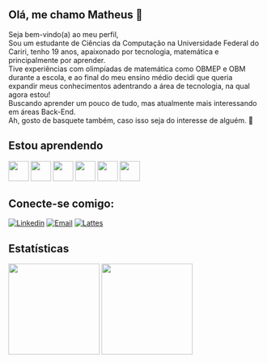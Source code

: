 ## Olá, me chamo Matheus 👋
Seja bem-vindo(a) ao meu perfil,   
Sou um estudante de Ciências da Computação na Universidade Federal do Cariri, tenho 19 anos, apaixonado por tecnologia, matemática e principalmente por aprender.  
Tive experiências com olimpíadas de matemática como OBMEP e OBM durante a escola, e ao final do meu ensino médio decidi que queria expandir meus conhecimentos adentrando a área de tecnologia, na qual agora estou!  
Buscando aprender um pouco de tudo, mas atualmente mais interessando em áreas Back-End.  
Ah, gosto de basquete também, caso isso seja do interesse de alguém. 🏀

## Estou aprendendo
<img loading="lazy" src="https://cdn.jsdelivr.net/gh/devicons/devicon@latest/icons/c/c-original.svg" width="40" height="40"/> <img loading="lazy" src="https://cdn.jsdelivr.net/gh/devicons/devicon@latest/icons/python/python-original.svg" width="40" height="40"/> <img loading="lazy" src="https://cdn.jsdelivr.net/gh/devicons/devicon@latest/icons/javascript/javascript-original.svg" width="40" height="40"/> <img loading="lazy" src="https://cdn.jsdelivr.net/gh/devicons/devicon@latest/icons/html5/html5-original.svg" width="40" height="40"/> <img loading="lazy" src="https://cdn.jsdelivr.net/gh/devicons/devicon@latest/icons/css3/css3-original.svg" width="40" height="40"/> <img loading="lazy" src="https://cdn.jsdelivr.net/gh/devicons/devicon@latest/icons/git/git-original.svg" width="40" height="40"/>

## Conecte-se comigo:
[![Linkedin](https://img.shields.io/badge/LinkedIn-0077B5?style=for-the-badge&logo=linkedin&logoColor=white)](https://www.linkedin.com/matheus-bezerra-luna-286100182)
[![Email](https://img.shields.io/badge/Gmail-D14836?style=for-the-badge&logo=gmail&logoColor=white)](mailto:matheus.bezerra@aluno.ufca.edu.br)
[![Lattes](https://custom-icon-badges.demolab.com/badge/Lattes-0E4581?style=for-the-badge&logo=lattes&logoColor=white)](http://lattes.cnpq.br/1022367067380933)

## Estatísticas
<img loading="lazy" height="180em" src="https://github-readme-stats.vercel.app/api/top-langs/?username=MatheusLuna37&layout=compact&langs_count=7&bg_color=10498C&border_color=E0D3B0&text_color=fff&title_color=fff"/> <img loading="lazy" height="180em" src="https://github-readme-stats.vercel.app/api?username=MatheusLuna37&show_icons=true&bg_color=10498C&border_color=E0D3B0&text_color=fff&title_color=fff&icon_color=E0D3B0&count_private=true&include_all_commit=true"/>




<!--
**MatheusLuna37/MatheusLuna37** is a ✨ _special_ ✨ repository because its `README.md` (this file) appears on your GitHub profile.

Here are some ideas to get you started:

- 🔭 I’m currently working on ...
- 🌱 I’m currently learning ...
- 👯 I’m looking to collaborate on ...
- 🤔 I’m looking for help with ...
- 💬 Ask me about ...
- 📫 How to reach me: ...
- 😄 Pronouns: ...
- ⚡ Fun fact: ...
-->

